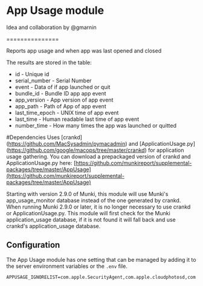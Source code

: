 # App Usage module
Idea and collaboration by @gmarnin

===============

Reports app usage and when app was last opened and closed


The results are stored in the table:

* id - Unique id
* serial_number - Serial Number
* event - Data of if app launched or quit
* bundle_id - Bundle ID app app event
* app_version - App version of app event
* app_path - Path of App of app event
* last_time_epoch - UNIX time of app event
* last_time - Human readable last time of app event
* number_time - How many times the app was launched or quitted

#Dependencies
Uses [crankd] (https://github.com/MacSysadmin/pymacadmin) and [ApplicationUsage.py] (https://github.com/google/macops/tree/master/crankd) for application usage gathering. You can download a prepackaged version of crankd and ApplicationUsage.py here: [https://github.com/munkireport/supplemental-packages/tree/master/AppUsage](https://github.com/munkireport/supplemental-packages/tree/master/AppUsage)

Starting with version 2.9.0 of Munki, this module will use Munki's app_usage_monitor database instead of the one generated by crankd. When running Munki 2.9.0 or later, it is no longer necessary to use crankd or ApplicationUsage.py. This module will first check for the Munki application_usage database, if it is not found it will fall back and use crankd's application_usage database.

Configuration
-------------

The App Usage module has one setting that can be managed by adding it to the server environment variables or the `.env` file.

```
APPUSAGE_IGNORELIST=com.apple.SecurityAgent,com.apple.cloudphotosd,com.apple.dock.extra,com.apple.PowerChime*
```

